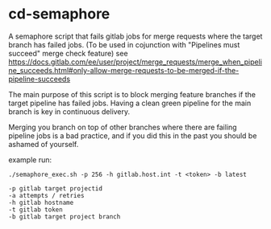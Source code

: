 # cd-semaphore

A semaphore script that fails gitlab jobs for merge requests where the target branch has failed jobs.
(To be used in cojunction with "Pipelines must succeed" merge check feature) see https://docs.gitlab.com/ee/user/project/merge_requests/merge_when_pipeline_succeeds.html#only-allow-merge-requests-to-be-merged-if-the-pipeline-succeeds

The main purpose of this script is to block merging feature branches if the target pipeline has failed jobs.
Having a clean green pipeline for the main branch is key in continuous delivery. 

Merging you branch on top of other branches where there are failing pipeline jobs is a bad practice, and if you did this in the past you should be ashamed of yourself.

example run:
```
./semaphore_exec.sh -p 256 -h gitlab.host.int -t <token> -b latest
```
```
-p gitlab target projectid
-a attempts / retries 
-h gitlab hostname
-t gitlab token 
-b gitlab target project branch
```
